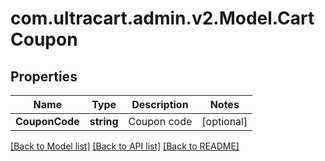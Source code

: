 # com.ultracart.admin.v2.Model.CartCoupon
## Properties

Name | Type | Description | Notes
------------ | ------------- | ------------- | -------------
**CouponCode** | **string** | Coupon code | [optional] 

[[Back to Model list]](../README.md#documentation-for-models) [[Back to API list]](../README.md#documentation-for-api-endpoints) [[Back to README]](../README.md)


